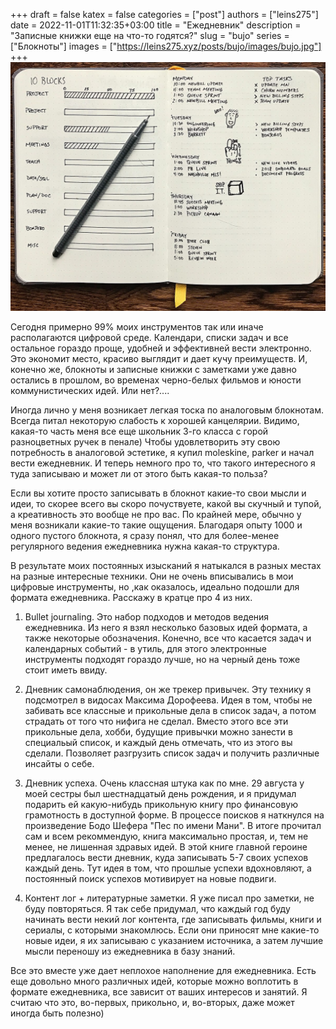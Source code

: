 +++ 
draft = false
katex = false
categories = ["post"]
authors = ["leins275"]
date = 2022-11-01T11:32:35+03:00
title = "Ежедневник"
description = "Записные книжки еще на что-то годятся?"
slug = "bujo"
series = ["Блокноты"]
images = ["https://leins275.xyz/posts/bujo/images/bujo.jpg"]
+++
![bujo](images/bujo.jpg)

Сегодня примерно 99% моих инструментов так или иначе располагаются цифровой среде. Календари, списки задач и все остальное гораздо проще, удобней и эффективней вести электронно. Это экономит место, красиво выглядит и дает кучу преимуществ. И, конечно же, блокноты и записные книжки с заметками уже давно остались в прошлом, во временах черно-белых фильмов и юности коммунистических идей. Или нет?....

Иногда лично у меня возникает легкая тоска по аналоговым блокнотам. Всегда питал некоторую слабость к хорошей канцелярии. Видимо, какая-то часть меня все еще школьник 3-го класса с горой разноцветных ручек в пенале) Чтобы удовлетворить эту свою потребность в аналоговой эстетике, я купил moleskine, parker и начал вести ежедневник. И теперь немного про то, что такого интересного я туда записываю и может ли от этого быть какая-то польза?

Если вы хотите просто записывать в блокнот какие-то свои мысли и идеи, то скорее всего вы скоро почуствуете, какой вы скучный и тупой, а креативность это вообще не про вас. По крайней мере, обычно у меня возникали какие-то такие ощущения. Благодаря опыту 1000 и одного пустого блокнота, я сразу понял, что для более-менее регулярного ведения ежедневника нужна какая-то структура. 

В результате моих постоянных изысканий я натыкался в разных местах на разные интересные техники. Они не очень вписывались в мои цифровые инструменты, но ,как оказалось, идеально подошли для формата ежедневника. Расскажу в кратце про 4 из них.

1. Bullet journaling. Это набор подходов и методов ведения ежедневника. Из него я взял несколько базовых идей формата, а также некоторые обозначения. Конечно, все что касается задач и календарных событий - в утиль, для этого электронные инструменты подходят гораздо лучше, но на черный день тоже стоит иметь ввиду.

2. Дневник самонаблюдения, он же трекер привычек. Эту технику я подсмотрел в видосах Максима Дорофеева. Идея в том, чтобы не забивать все классные и прикольные дела в список задач, а потом страдать от того что нифига не сделал. Вместо этого все эти прикольные дела, хобби, будущие привычки можно занести в специальый список, и каждый день отмечать, что из этого вы сделали. Позволяет разгрузить список задач и получить различные инсайты о себе.

3. Дневник успеха. Очень классная штука как по мне. 29 августа у моей сестры был шестнадцатый день рождения, и я придумал подарить ей какую-нибудь прикольную книгу про финансовую грамотность в доступной форме. В процессе поисков я наткнулся на произведение Бодо Шефера "Пес по имени Мани". В итоге прочитал сам и всем рекоммендую, книга максимально простая, и, тем не менее, не лишенная здравых идей. В этой книге главной героине предлагалось вести дневник, куда записывать 5-7 своих успехов каждый день. Тут идея в том, что прошлые успехи вдохновляют, а постоянный поиск успехов мотивирует на новые подвиги.

4. Контент лог + литературные заметки. Я уже писал про заметки, не буду повторяться. Я так себе придумал, что каждый год буду начинать вести некий лог контента, где записывать фильмы, книги и сериалы, с которыми знакомлюсь. Если они приносят мне какие-то новые идеи, я их записываю с указанием источника, а затем лучшие мысли переношу из ежедневника в базу знаний. 

Все это вместе уже дает неплохое наполнение для ежедневника. Есть еще довольно много различных идей, которые можно воплотить в формате ежедневника, все зависит от ваших интересов и занятий. Я считаю что это, во-первых, прикольно, и, во-вторых, даже может иногда быть полезно)
